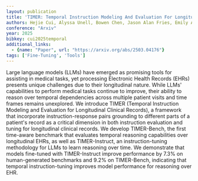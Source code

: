 ```yaml
---
layout: publication
title: 'TIMER: Temporal Instruction Modeling And Evaluation For Longitudinal Clinical Records'
authors: Hejie Cui, Alyssa Unell, Bowen Chen, Jason Alan Fries, Emily Alsentzer, Sanmi Koyejo, Nigam Shah
conference: "Arxiv"
year: 2025
bibkey: cui2025temporal
additional_links:
  - {name: "Paper", url: "https://arxiv.org/abs/2503.04176"}
tags: ['Fine-Tuning', 'Tools']
---
```

Large language models (LLMs) have emerged as promising tools for assisting in
medical tasks, yet processing Electronic Health Records (EHRs) presents unique
challenges due to their longitudinal nature. While LLMs' capabilities to
perform medical tasks continue to improve, their ability to reason over
temporal dependencies across multiple patient visits and time frames remains
unexplored. We introduce TIMER (Temporal Instruction Modeling and Evaluation
for Longitudinal Clinical Records), a framework that incorporate
instruction-response pairs grounding to different parts of a patient's record
as a critical dimension in both instruction evaluation and tuning for
longitudinal clinical records. We develop TIMER-Bench, the first time-aware
benchmark that evaluates temporal reasoning capabilities over longitudinal
EHRs, as well as TIMER-Instruct, an instruction-tuning methodology for LLMs to
learn reasoning over time. We demonstrate that models fine-tuned with
TIMER-Instruct improve performance by 7.3% on human-generated benchmarks and
9.2% on TIMER-Bench, indicating that temporal instruction-tuning improves model
performance for reasoning over EHR.
